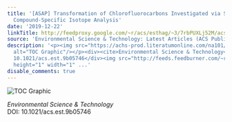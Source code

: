 ```yaml
---
title: '[ASAP] Transformation of Chlorofluorocarbons Investigated via Stable Carbon
  Compound-Specific Isotope Analysis'
date: '2019-12-22'
linkTitle: http://feedproxy.google.com/~r/acs/esthag/~3/7rbPUXLj52M/acs.est.9b05746
source: 'Environmental Science & Technology: Latest Articles (ACS Publications)'
description: '<p><img src="https://achs-prod.literatumonline.com/na101/home/literatum/publisher/achs/journals/content/esthag/0/esthag.ahead-of-print/acs.est.9b05746/20191222/images/medium/es9b05746_0004.gif"
  alt="TOC Graphic"/></p><div><cite>Environmental Science & Technology</cite></div><div>DOI:
  10.1021/acs.est.9b05746</div><img src="http://feeds.feedburner.com/~r/acs/esthag/~4/7rbPUXLj52M"
  height="1" width="1" ...'
disable_comments: true
---
```

<p><img src="https://achs-prod.literatumonline.com/na101/home/literatum/publisher/achs/journals/content/esthag/0/esthag.ahead-of-print/acs.est.9b05746/20191222/images/medium/es9b05746_0004.gif" alt="TOC Graphic"/></p><div><cite>Environmental Science & Technology</cite></div><div>DOI: 10.1021/acs.est.9b05746</div><img src="http://feeds.feedburner.com/~r/acs/esthag/~4/7rbPUXLj52M" height="1" width="1" ...